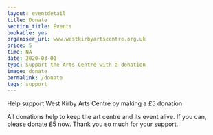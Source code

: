 ```yaml
---
layout: eventdetail
title: Donate
section_title: Events
bookable: yes
organiser_url: www.westkirbyartscentre.org.uk
price: 5
time: NA
date: 2020-03-01
type: Support the Arts Centre with a donation
image: donate
permalink: /donate
tags: support
---
```


Help support West Kirby Arts Centre by making a £5 donation.

All donations help to keep the art centre and its event alive. If you can, please donate £5 now. Thank you so much for your support.
